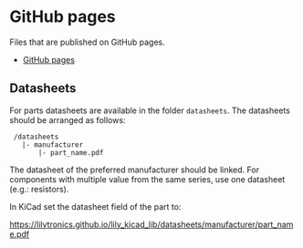 # GitHub pages

Files that are published on GitHub pages.

* [GitHub pages](https://lilytronics.github.io/lily_kicad_lib)

## Datasheets

For parts datasheets are available in the folder `datasheets`.
The datasheets should be arranged as follows:

```
 /datasheets
   |- manufacturer
       |- part_name.pdf
```

The datasheet of the preferred manufacturer should be linked.
For components with multiple value from the same series, use one datasheet (e.g.: resistors).

In KiCad set the datasheet field of the part to:

https://lilytronics.github.io/lily_kicad_lib/datasheets/manufacturer/part_name.pdf
